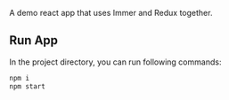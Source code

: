 A demo react app that uses Immer and Redux together.

## Run App

In the project directory, you can run following commands:

```bash
npm i
npm start
```
